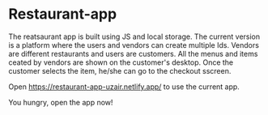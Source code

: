 # Restaurant-app

The reatsaurant app is built using JS and local storage. 
The current version is a platform where the users and vendors can create multiple Ids.
Vendors are different restaurants and users are customers.
All the menus and items ceated by vendors are shown on the customer's desktop. 
Once the customer selects the item, he/she can go to the checkout sscreen.

Open https://restaurant-app-uzair.netlify.app/ to use the current app.

You hungry, open the app now!
